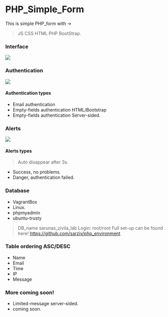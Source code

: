 # PHP_Simple_Form
This is simple PHP_form with ->
>JS
>CSS
>HTML
>PHP
>BootStrap.

### Interface
![](https://i.imgur.com/equoz4A.png)

### Authentication
![](https://i.imgur.com/1xTCRiR.png)
#### Authentication types
* Email authentication
* Empty-fields authentication HTML/Bootstrap
* Empty-fields authentication Server-sided.
### Alerts
![](https://i.imgur.com/e9ekglU.png)
#### Alerts types
> Auto disappear after 3s.
* Success, no problems.
* Danger, authentication failed.
### Database 
* VagrantBox
* Linux.
* phpmyadmin
* ubuntu-trusty
> DB_name sarunas_zivila_lab
>Login: root/root
Full set-up can be found here!
> https://github.com/sarziv/php_environment
### Table ordering ASC/DESC
* Name
* Email
* Time
* IP
* Message
### More coming soon!
* Limited-message server-sided.
* coming soon.